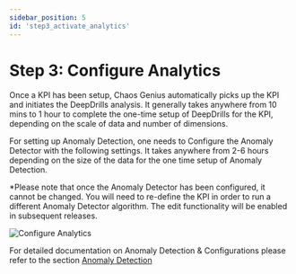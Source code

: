 ```yaml
---
sidebar_position: 5
id: 'step3_activate_analytics'
---
```

# Step 3: Configure Analytics

Once a KPI has been setup, Chaos Genius automatically picks up the KPI and initiates the DeepDrills analysis. It generally takes anywhere from 10 mins to 1 hour to complete the one-time setup of DeepDrills for the KPI, depending on the scale of data and number of dimensions.

For setting up Anomaly Detection, one needs to Configure the Anomaly Detector with the following settings. It takes anywhere from 2-6 hours depending on the size of the data for the one time setup of Anomaly Detection.

*Please note that once the Anomaly Detector has been configured, it cannot be changed. You will need to re-define the KPI in order to run a different Anomaly Detector algorithm. The edit functionality will be enabled in subsequent releases. 

![Configure Analytics](/img/Quick_Start/setup_analytics.png)

For detailed documentation on Anomaly Detection & Configurations please refer to the section [Anomaly Detection](/Dashboard/anomaly.md)
